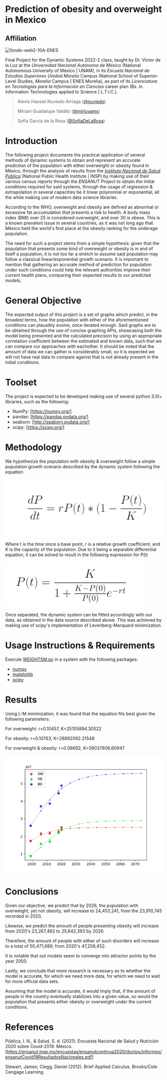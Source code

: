 # Prediction of obesity and overweight in Mexico
## Affiliation
![fondo-web2-10A-ENES](https://user-images.githubusercontent.com/100146672/160222385-4576c60e-1005-4753-b34d-c5461658c11b.png)

Final Project for the Dynamic Systems 2022-2 class, taught by Dr. Victor de la Luz at the _Universidad Nacional Autónoma de México_ (National Autonomous University of México | UNAM), in its _Escuela Nacional de Estudios Superiores Unidad Morelia_ Campus (National School of Superior-Level Studies, _Morelia_ Campus | ENES Morelia), as part of its _Licenciatura en Tecnologías para la Información en Ciencias_ career plan (Bs. in Information Technologies applied to Science | L.T.I.C.).

> Alexis Hassiel Nuviedo Arriaga ([@nuviedo](https://github.com/nuviedo))
> 
> Miriam Guadalupe Valdéz ([@mirluvams](https://github.com/mirluvams))
> 
> Sofía García de la Rosa ([@SofiaDeLaRosa](https://github.com/SofiaDeLaRosa))


# Introduction
The following project documents the practical application of several methods of dynamic systems to obtain and represent an accurate prediction of the population with either overweight or obesity found in México, through the analysis of results from the [_Instituto Nacional de Salud Pública_](https://insp.mx/) (National Public Health Institute | INSP) by making use of their various census reports through the _ENSANUT_ Project to obtain the initial conditions required for said systems, through the usage of regression & extrapolation in several capacities be it linear polynomial or exponential, all the while making use of modern data science libraries.

According to the WHO, overweight and obesity are defined as abnormal or excessive fat accumulation that presents a risk to health. A body mass index (BMI) over 25 is considered overweight, and over 30 is obese. This is a known prevalent issue in several countries, as it was not long ago that México held the world's first place at the obesity ranking for the underage population.

The need for such a project stems from a simple hypothesis: given that the population that presents some kind of overweight or obesity is in and of itself a population, it is not too far a stretch to assume said population may follow a classical linear/exponential growth scenario. It is important to mention that gathering an accurate method of prediction for population under such conditions could help the relevant authorities improve their current health plans, comparing their expected results to our predicted models.


# General Objective
The expected output of this project is a set of graphs which predict, in the broadest terms, how the population with either of the aforementioned conditions can plausibly evolve, once iterated enough.
Said graphs are to be obtained through the use of concise graphing APIs, showcasing both the model being presented and the calculated precision by using an appropriate correlation coefficient between the estimated and known data, such that we can compare our approaches with eachother. It should be noted that the amount of data we can gather is considerably small, so it is expected we will not have real data to compare against that is not already present in the initial conditions.

# Toolset
The project is expected to be developed making use of several python 3.10+ libraries, such as the following:

* NumPy: [https://numpy.org/] 
* pandas: [https://pandas.pydata.org/]
* seaborn: [http://seaborn.pydata.org/]
* scipy: [https://scipy.org/]

# Methodology
We hypothesize the population with obesity & overweight follow a simple population growth scenario described by the dynamic system following the equation

![](deq.png)

Where t is the time since a base point, r is a relative growth coefficient, and K is the capacity of the population.
Due to it being a separable differential equation, it can be solved to result in the following expression for P(t)

![](eq.png)

Once separated, the dynamic system can be fitted accordingly with our data, as obtained in the data source described above. This was achieved by making use of scipy's implementation of Levenberg-Marquard minimization.

# Usage Instructions & Requirements
Execute [WEIGHTSM.py](WEIGHTSM.py) in a system with the following packages:
* [numpy](https://numpy.org/)
* [matplotlib](https://matplotlib.org/)
* [scipy](https://scipy.org/)


# Results
Using L-M minimization, it was found that the equation fits best given the following parameters:

For overweight: 
r=0.10457, K=25105894.30522

For obesity: 
r=0.10763, K=28892092.21548

For overweight & obesity: 
r=0.08692, K=56037606.60947

![](weightpopulation.png)



# Conclusions

Given our objective, we predict that by 2026, the population with overweight, yet not obesity, will increase to 24,453,241, from the 23,910,745 recorded in 2020. 

Likewise, we predict the amount of people presenting obesity will increase from 2020's 23,267,462 to 25,642,393 by 2026.

Therefore, the amount of people with either of such disorders will increase to a total of 50,471,689, from 2020's 47,258,452. 

It is notable that out models seem to converge into attractor points by the year 2050.

Lastly, we conclude that more research is necessary as to whether the model is accurate, for which we need more data, for which we need to wait for more official data sets.

Assuming that the model is accurate, it would imply that, if the amount of people in the country eventually stabilizes into a given value, so would the population that presents either obesity or overweight under the current conditions.


# References
Pública, I. N., & Salud, S. d. (2021). Encuesta Nacional de Salud y Nutrición 2020 sobre Covid-2019. México.
[https://ensanut.insp.mx/encuestas/ensanutcontinua2020/doctos/informes/ensanutCovid19ResultadosNacionales.pdf]

Stewart, James; Clegg, Daniel (2012). Brief Applied Calculus. Brooks/Cole Cengage Learning.

